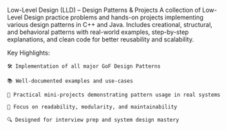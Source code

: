 Low-Level Design (LLD) – Design Patterns & Projects
A collection of Low-Level Design practice problems and hands-on projects implementing various design patterns in C++ and Java.
Includes creational, structural, and behavioral patterns with real-world examples, step-by-step explanations, and clean code for better reusability and scalability.

Key Highlights:

    🛠 Implementation of all major GoF Design Patterns

    📚 Well-documented examples and use-cases

    🚀 Practical mini-projects demonstrating pattern usage in real systems

    🧠 Focus on readability, modularity, and maintainability

    🔍 Designed for interview prep and system design mastery
